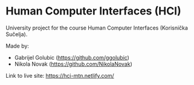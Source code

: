 # Human Computer Interfaces (HCI)

University project for the course Human Computer Interfaces (Korisnička Sučelja).

Made by:

- Gabrijel Golubic (https://github.com/ggolubic)
- Nikola Novak (https://github.com/NikolaNovak)

Link to live site: https://hci-mtn.netlify.com/
